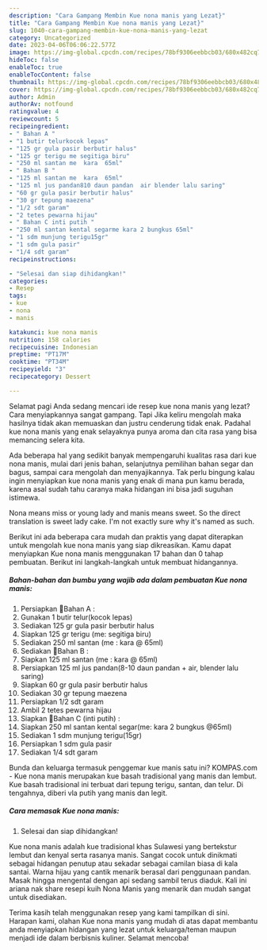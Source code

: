 ```yaml
---
description: "Cara Gampang Membin Kue nona manis yang Lezat}"
title: "Cara Gampang Membin Kue nona manis yang Lezat}"
slug: 1040-cara-gampang-membin-kue-nona-manis-yang-lezat
category: Uncategorized
date: 2023-04-06T06:06:22.577Z
image: https://img-global.cpcdn.com/recipes/78bf9306eebbcb03/680x482cq70/kue-nona-manis-foto-resep-utama.jpg
hideToc: false
enableToc: true
enableTocContent: false
thumbnail: https://img-global.cpcdn.com/recipes/78bf9306eebbcb03/680x482cq70/kue-nona-manis-foto-resep-utama.jpg
cover: https://img-global.cpcdn.com/recipes/78bf9306eebbcb03/680x482cq70/kue-nona-manis-foto-resep-utama.jpg
author: Admin
authorAv: notfound
ratingvalue: 4
reviewcount: 5
recipeingredient:
- " Bahan A "
- "1 butir telurkocok lepas"
- "125 gr gula pasir berbutir halus"
- "125 gr terigu me segitiga biru"
- "250 ml santan me  kara  65ml"
- " Bahan B "
- "125 ml santan me  kara  65ml"
- "125 ml jus pandan810 daun pandan  air blender lalu saring"
- "60 gr gula pasir berbutir halus"
- "30 gr tepung maezena"
- "1/2 sdt garam"
- "2 tetes pewarna hijau"
- " Bahan C inti putih "
- "250 ml santan kental segarme kara 2 bungkus 65ml"
- "1 sdm munjung terigu15gr"
- "1 sdm gula pasir"
- "1/4 sdt garam"
recipeinstructions:

- "Selesai dan siap dihidangkan!"
categories:
- Resep
tags:
- kue
- nona
- manis

katakunci: kue nona manis 
nutrition: 158 calories
recipecuisine: Indonesian
preptime: "PT17M"
cooktime: "PT34M"
recipeyield: "3"
recipecategory: Dessert

---
```



Selamat pagi Anda sedang mencari ide resep kue nona manis yang lezat? Cara menyiapkannya sangat gampang. Tapi Jika keliru mengolah maka hasilnya tidak akan memuaskan dan justru cenderung tidak enak. Padahal kue nona manis yang enak selayaknya punya aroma dan cita rasa yang bisa memancing selera kita.


Ada beberapa hal yang sedikit banyak mempengaruhi kualitas rasa dari kue nona manis, mulai dari jenis bahan, selanjutnya pemilihan bahan segar dan bagus, sampai cara mengolah dan menyajikannya. Tak perlu bingung kalau ingin menyiapkan kue nona manis yang enak di mana pun kamu berada, karena asal sudah tahu caranya maka hidangan ini bisa jadi suguhan istimewa.

Nona means miss or young lady and manis means sweet. So the direct translation is sweet lady cake. I&#39;m not exactly sure why it&#39;s named as such.


Berikut ini ada beberapa cara mudah dan praktis yang dapat diterapkan untuk mengolah kue nona manis yang siap dikreasikan. Kamu dapat menyiapkan Kue nona manis menggunakan 17 bahan dan 0 tahap pembuatan. Berikut ini langkah-langkah untuk membuat hidangannya.

<!--inarticleads1-->

##### Bahan-bahan dan bumbu yang wajib ada dalam pembuatan Kue nona manis:

1. Persiapkan  🌸Bahan A :
1. Gunakan 1 butir telur(kocok lepas)
1. Sediakan 125 gr gula pasir berbutir halus
1. Siapkan 125 gr terigu (me: segitiga biru)
1. Sediakan 250 ml santan (me : kara @ 65ml)
1. Sediakan  🌸Bahan B :
1. Siapkan 125 ml santan (me : kara @ 65ml)
1. Persiapkan 125 ml jus pandan(8-10 daun pandan + air, blender lalu saring)
1. Siapkan 60 gr gula pasir berbutir halus
1. Sediakan 30 gr tepung maezena
1. Persiapkan 1/2 sdt garam
1. Ambil 2 tetes pewarna hijau
1. Siapkan  🌸Bahan C (inti putih) :
1. Siapkan 250 ml santan kental segar(me: kara 2 bungkus @65ml)
1. Sediakan 1 sdm munjung terigu(15gr)
1. Persiapkan 1 sdm gula pasir
1. Sediakan 1/4 sdt garam


Bunda dan keluarga termasuk penggemar kue manis satu ini? KOMPAS.com - Kue nona manis merupakan kue basah tradisional yang manis dan lembut. Kue basah tradisional ini terbuat dari tepung terigu, santan, dan telur. Di tengahnya, diberi vla putih yang manis dan legit. 

<!--inarticleads2-->

##### Cara memasak Kue nona manis:


1. Selesai dan siap dihidangkan!

Kue nona manis adalah kue tradisional khas Sulawesi yang bertekstur lembut dan kenyal serta rasanya manis. Sangat cocok untuk dinikmati sebagai hidangan penutup atau sekadar sebagai camilan biasa di kala santai. Warna hijau yang cantik menarik berasal dari penggunaan pandan. Masak hingga mengental dengan api sedang sambil terus diaduk. Kali ini ariana nak share resepi kuih Nona Manis yang menarik dan mudah sangat untuk disediakan. 

Terima kasih telah menggunakan resep yang kami tampilkan di sini. Harapan kami, olahan Kue nona manis yang mudah di atas dapat membantu anda menyiapkan hidangan yang lezat untuk keluarga/teman maupun menjadi ide dalam berbisnis kuliner. Selamat mencoba!
